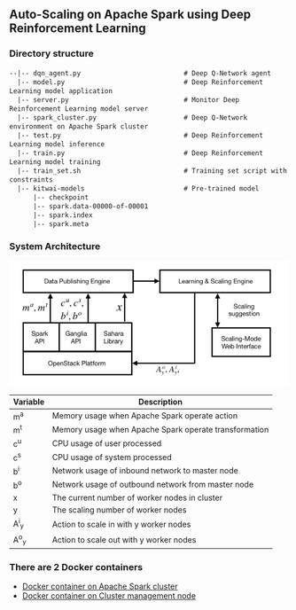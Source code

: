 ## Auto-Scaling on Apache Spark using Deep Reinforcement Learning

### Directory structure
```
--|-- dqn_agent.py                          # Deep Q-Network agent
  |-- model.py                              # Deep Reinforcement Learning model application
  |-- server.py                             # Monitor Deep Reinforcement Learning model server
  |-- spark_cluster.py                      # Deep Q-Network environment on Apache Spark cluster
  |-- test.py                               # Deep Reinforcement Learning model inference
  |-- train.py                              # Deep Reinforcement Learning model training
  |-- train_set.sh                          # Training set script with constraints
  |-- kitwai-models                         # Pre-trained model
      |-- checkpoint
      |-- spark.data-00000-of-00001
      |-- spark.index
      |-- spark.meta
```
### System Architecture
![System Architecture](/images/system_engine.png)

Variable | Description
-------- | -----------
m<sup>a</sup> | Memory usage when Apache Spark operate action
m<sup>t</sup> | Memory usage when Apache Spark operate transformation
c<sup>u</sup> | CPU usage of user processed
c<sup>s</sup> | CPU usage of system processed
b<sup>i</sup> | Network usage of inbound network to master node
b<sup>o</sup> | Network usage of outbound network from master node
x             | The current number of worker nodes in cluster
y             | The scaling number of worker nodes
A<sup>i</sup><sub>y</sub> | Action to scale in with y worker nodes
A<sup>o</sup><sub>y</sub> | Action to scale out with y worker nodes

### There are 2 Docker containers
* [Docker container on Apache Spark cluster](https://hub.docker.com/r/kundjanasith/kitwai_engine/)
* [Docker container on Cluster management node](https://hub.docker.com/r/kundjanasith/kitwai_webui/)